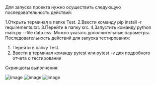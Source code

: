 Для запуска проекта нужно осуществить следующую последовательность действий:

1.Открыть терминал в папке Test.
2.Ввести команду pip install -r requirements.txt.
3.Перейти в папку src.
4.Запустить команду python main.py --file data.csv. Можно указать дополнительные параметры.
Последовательность действий для запуска тестирования:

1. Перейти в папку Test.
2. Ввести в терминал команду pytest или pytest -v для подробного отчета о тестировании

Скриншоты выполнения:

![image](https://github.com/user-attachments/assets/97e1a286-30d9-4f20-b84f-ce6448814d1d)
![image](https://github.com/user-attachments/assets/5abf6e01-ca68-45f3-b33c-8d127d8b78f6)
![image](https://github.com/user-attachments/assets/ff43d990-9181-4454-96e3-05c5fb6850ae)
